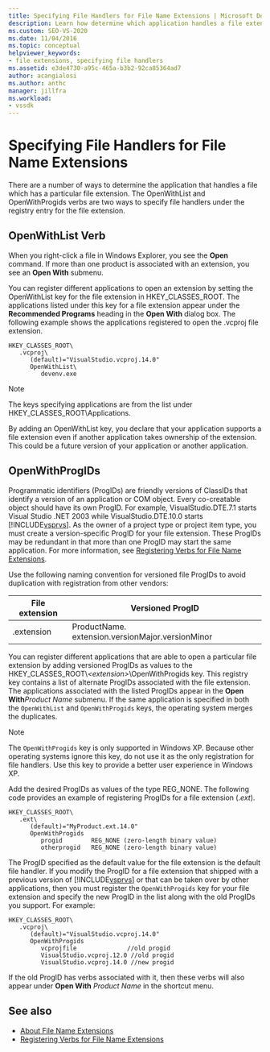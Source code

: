 ```yaml
---
title: Specifying File Handlers for File Name Extensions | Microsoft Docs
description: Learn how determine which application handles a file extension in the Visual Studio SDK by using OpenWithList and OpenWithProgids.
ms.custom: SEO-VS-2020
ms.date: 11/04/2016
ms.topic: conceptual
helpviewer_keywords:
- file extensions, specifying file handlers
ms.assetid: e3de4730-a95c-465a-b3b2-92ca85364ad7
author: acangialosi
ms.author: anthc
manager: jillfra
ms.workload:
- vssdk
---
```

# Specifying File Handlers for File Name Extensions
There are a number of ways to determine the application that handles a file which has a particular file extension. The OpenWithList and OpenWithProgids verbs are two ways to specify file handlers under the registry entry for the file extension.

## OpenWithList Verb
 When you right-click a file in Windows Explorer, you see the **Open** command. If more than one product is associated with an extension, you see an **Open With** submenu.

 You can register different applications to open an extension by setting the OpenWithList key for the file extension in HKEY_CLASSES_ROOT. The applications listed under this key for a file extension appear under the **Recommended Programs** heading in the **Open With** dialog box. The following example shows the applications registered to open the .vcproj file extension.

```
HKEY_CLASSES_ROOT\
   .vcproj\
      (default)="VisualStudio.vcproj.14.0"
      OpenWithList\
         devenv.exe
```

> [!NOTE]
> The keys specifying applications are from the list under HKEY_CLASSES_ROOT\Applications.

 By adding an OpenWithList key, you declare that your application supports a file extension even if another application takes ownership of the extension. This could be a future version of your application or another application.

## OpenWithProgIDs
 Programmatic identifiers (ProgIDs) are friendly versions of ClassIDs that identify a version of an application or COM object. Every co-creatable object should have its own ProgID. For example, VisualStudio.DTE.7.1 starts Visual Studio .NET 2003 while VisualStudio.DTE.10.0 starts [!INCLUDE[vsprvs](../code-quality/includes/vsprvs_md.md)]. As the owner of a project type or project item type, you must create a version-specific ProgID for your file extension. These ProgIDs may be redundant in that more than one ProgID may start the same application. For more information, see [Registering Verbs for File Name Extensions](../extensibility/registering-verbs-for-file-name-extensions.md).

 Use the following naming convention for versioned file ProgIDs to avoid duplication with registration from other vendors:

|File extension|Versioned ProgID|
|--------------------|----------------------|
|.extension|ProductName. extension.versionMajor.versionMinor|

 You can register different applications that are able to open a particular file extension by adding versioned ProgIDs as values to the HKEY_CLASSES_ROOT\\*\<extension>*\OpenWithProgids key. This registry key contains a list of alternate ProgIDs associated with the file extension. The applications associated with the listed ProgIDs appear in the **Open With**_Product Name_ submenu. If the same application is specified in both the `OpenWithList` and `OpenWithProgids` keys, the operating system merges the duplicates.

> [!NOTE]
> The `OpenWithProgids` key is only supported in Windows XP. Because other operating systems ignore this key, do not use it as the only registration for file handlers. Use this key to provide a better user experience in Windows XP.

 Add the desired ProgIDs as values of the type REG_NONE. The following code provides an example of registering ProgIDs for a file extension (.*ext*).

```
HKEY_CLASSES_ROOT\
   .ext\
      (default)="MyProduct.ext.14.0"
      OpenWithProgids
         progid        REG_NONE (zero-length binary value)
         otherprogid   REG_NONE (zero-length binary value)
```

 The ProgID specified as the default value for the file extension is the default file handler. If you modify the ProgID for a file extension that shipped with a previous version of [!INCLUDE[vsprvs](../code-quality/includes/vsprvs_md.md)] or that can be taken over by other applications, then you must register the `OpenWithProgids` key for your file extension and specify the new ProgID in the list along with the old ProgIDs you support. For example:

```
HKEY_CLASSES_ROOT\
   .vcproj\
      (default)="VisualStudio.vcproj.14.0"
      OpenWithProgids
         vcprojfile              //old progid
         VisualStudio.vcproj.12.0 //old progid
         VisualStudio.vcproj.14.0 //new progid
```

 If the old ProgID has verbs associated with it, then these verbs will also appear under **Open With** *Product Name* in the shortcut menu.

## See also
- [About File Name Extensions](../extensibility/about-file-name-extensions.md)
- [Registering Verbs for File Name Extensions](../extensibility/registering-verbs-for-file-name-extensions.md)
